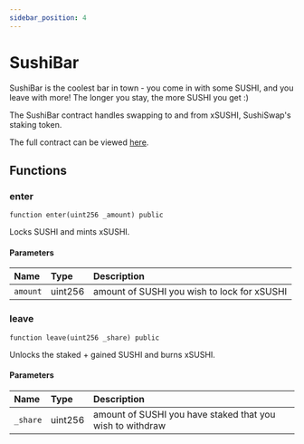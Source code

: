 ```yaml
---
sidebar_position: 4
---
```


# SushiBar

SushiBar is the coolest bar in town - you come in with some SUSHI, and you leave with more! The longer you stay, the more SUSHI you get :)

The SushiBar contract handles swapping to and from xSUSHI, SushiSwap's staking token.

The full contract can be viewed [here](https://github.com/sushiswap/sushiswap/blob/canary/contracts/SushiBar.sol).

## Functions

### enter

```
function enter(uint256 _amount) public
```

Locks SUSHI and mints xSUSHI.

#### Parameters

| Name     | Type    | Description                                 |
| :------- | :------ | :------------------------------------------ |
| `amount` | uint256 | amount of SUSHI you wish to lock for xSUSHI |

### leave

```
function leave(uint256 _share) public
```

Unlocks the staked + gained SUSHI and burns xSUSHI.

#### Parameters

| Name     | Type    | Description                                               |
| :------- | :------ | :-------------------------------------------------------- |
| `_share` | uint256 | amount of SUSHI you have staked that you wish to withdraw |
